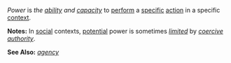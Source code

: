 *Power* is *the [ability](https://github.com/gcassel/Modular-Organization-Terminology/blob/master/terms/ability.md) and [capacity](https://github.com/gcassel/Modular-Organization-Terminology/blob/master/terms/capacity.md)* to [perform](https://github.com/gcassel/Modular-Organization-Terminology/blob/master/terms/perform.md) a [specific](https://github.com/gcassel/Modular-Organization-Terminology/blob/master/terms/specific.md) [action](https://github.com/gcassel/Modular-Organization-Terminology/blob/master/terms/action.md) in a specific [context](https://github.com/gcassel/Modular-Organization-Terminology/blob/master/terms/context.md).
		
**Notes:** In [social](https://github.com/gcassel/Modular-Organization-Terminology/blob/master/terms/social.md) contexts, [potential](https://github.com/gcassel/Modular-Organization-Terminology/blob/master/terms/potential.md) power is sometimes *[limited](https://github.com/gcassel/Modular-Organization-Terminology/blob/master/terms/limit.md)* by *[coercive](https://github.com/gcassel/Modular-Organization-Terminology/blob/master/terms/coercive.md) [authority](https://github.com/gcassel/Modular-Organization-Terminology/blob/master/terms/authority.md)*.
		
**See Also:** *[agency](https://github.com/gcassel/Modular-Organization-Terminology/blob/master/terms/agency.md)*
